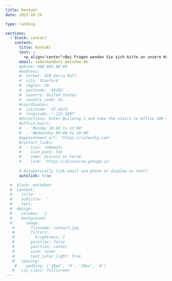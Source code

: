 ```yaml
---
title: Kontakt
date: 2022-10-24

type: landing

sections:
  - block: contact
    content:
      title: Kontakt
      text: |-
        <p align="center">Bei Fragen wenden Sie sich bitte an unsere Koordinatorin Sarah Bormann.</p>
      email: saborman@uni-potsdam.de
      #phone: 888 888 88 88
      #address:
      #  street: 450 Serra Mall
      #  city: Stanford
      #  region: CA
      #  postcode: '94305'
      #  country: United States
      #  country_code: US
      #coordinates:
      #  latitude: '37.4275'
      #  longitude: '-122.1697'
      #directions: Enter Building 1 and take the stairs to Office 200 on Floor 2
      #office_hours:
      #  - 'Monday 10:00 to 13:00'
      #  - 'Wednesday 09:00 to 10:00'
      #appointment_url: 'https://calendly.com'
      #contact_links:
      #  - icon: comments
      #    icon_pack: fas
      #    name: Discuss on Forum
      #    link: 'https://discourse.gohugo.io'
    
      # Automatically link email and phone or display as text?
      autolink: true

  #- block: markdown
  #  content:
  #    title:
  #    subtitle: ''
  #    text:
  #  design:
  #    columns: '1'
  #    background:
  #      image: 
   #       filename: contact.jpg
   #       filters:
   #         brightness: 1
   #       parallax: false
   #       position: center
   #       size: cover
   #       text_color_light: true
   #   spacing:
    #    padding: ['20px', '0', '20px', '0']
   #   css_class: fullscreen
---
```

